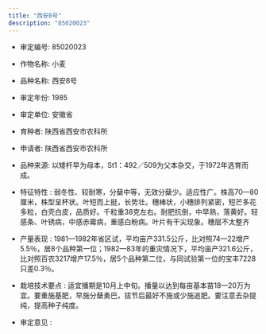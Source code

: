 ```yaml
---
title: "西安8号"
description: "85020023"
---
```

* 审定编号:  85020023

*  作物名称:  小麦

*  品种名称:  西安8号

*  审定年份:  1985

*  审定单位:  安徽省

* 育种者:  陕西省西安市农科所

*  申请者:  陕西省西安市农科所

*  品种来源:  以矮杆早为母本，St1：492／509为父本杂交，于1972年选育而成。

*  特征特性 : 
弱冬性、较耐寒，分蘖中等，无效分蘖少。适应性广。株高70—80厘米，株型呈杯状。叶短而上挺，长势壮。穗棒状，小穗排列紧密，短芒多花多粒，白壳白皮，品质好。千粒重38克左右。耐肥抗倒，中早熟，落黄好。轻感条、叶锈病，中感赤霉病，重感白粉病。叶片有干尖现象。穗层不太整齐
 
*  产量表现 : 
1981—1982年省区试，平均亩产331.5公斤，比对照74—22增产5.5％，居8个品种第一位；1982—83年的重灾情况下，平均亩产321.6公斤，比对照百农3217增产17.5％，居5个品种第二位，与同试验第一位的宝丰7228只差0.3％。

*  栽培技术要点 : 
适宜播期是10月上中旬。播量以达到每亩基本苗18—20万为宜。要重施基肥，早施分蘖勇巴，拔节后最好不施或少施追肥。要注意去杂提  纯，提高种子纯度。

*  审定意见 : 


